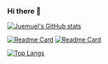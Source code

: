 ### Hi there 👋

<!--
- Github统计模块，具体内容见https://github.com/anuraghazra/github-readme-stats
- hide=contribs,prs，等可以隐藏某些统计数
- count_private=true，可以统计私人提交数
- show_icons=true，可以显示图标
-->
[![Juemuel's GitHub stats](https://github-readme-stats.vercel.app/api?username=juemuel&count_private=true&hide=contribs,prs&show_icons=true&theme=radical)](https://github.com/juemuel/juemuel)

<!--
- 仓库卡片模块
- show_owner=true,同时展示git仓库的所有者
-->
[![Readme Card](https://github-readme-stats.vercel.app/api/pin/?username=juemuel&show_owner=true&repo=magic_kit)](https://github.com/juemuel/magic_kit)
[![Readme Card](https://github-readme-stats.vercel.app/api/pin/?username=juemuel&show_owner=true&repo=Kob-of-Game)](https://github.com/juemuel/Kob-of-Game)

<!--
- 语言模块
- hide=javascript,html等，可以隐藏某些语言
-->
[![Top Langs](https://github-readme-stats.vercel.app/api/top-langs/?username=juemuel&layout=compact&hide=java)](https://github.com/anuraghazra/github-readme-stats)


<!--
**juemuel/juemuel** is a ✨ _special_ ✨ repository because its `README.md` (this file) appears on your GitHub profile.

Here are some ideas to get you started:

- 🔭 I’m currently working on ...
- 🌱 I’m currently learning ...
- 👯 I’m looking to collaborate on ...
- 🤔 I’m looking for help with ...
- 💬 Ask me about ...
- 📫 How to reach me: ...
- 😄 Pronouns: ...
- ⚡ Fun fact: ...
-->
